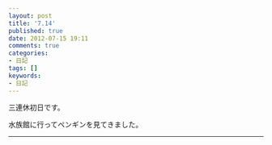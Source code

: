 ```yaml
---
layout: post
title: '7.14'
published: true
date: 2012-07-15 19:11
comments: true
categories:
- 日記
tags: []
keywords:
- 日記
---
```

三連休初日です。

水族館に行ってペンギンを見てきました。

---


